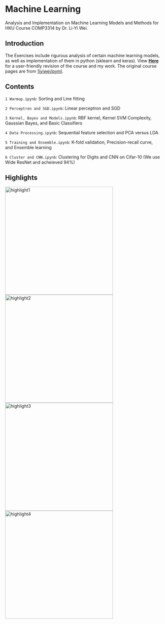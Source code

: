 # Machine Learning
Analysis and Implementation on Machine Learning Models and Methods for HKU Course COMP3314 by Dr. Li-Yi Wei.

## Introduction
The Exercises include rigurous analysis of certain machine learning models, as well as implementation of them in python (sklearn and keras). View __[Here](https://irsisyphus.github.io/machine-learning/ "Machine Learning Exercises")__ for a user-friendly revision of the course and my work. The original course pages are from [1iyiwei/pyml](https://github.com/1iyiwei/pyml/wiki "1iyiwei/pyml").

## Contents
`1 Warmup.ipynb`: Sorting and Line fitting

`2 Perceptron and SGD.ipynb`: Linear perceptron and SGD

`3 Kernel, Bayes and Models.ipynb`: RBF kernel, Kernel SVM Complexity, Gaussian Bayes, and Basic Classifiers

`4 Data Processing.ipynb`: Sequential feature selection and PCA versus LDA

`5 Training and Ensemble.ipynb`: K-fold validation, Precision-recall curve, and Ensemble learning

`6 Cluster and CNN.ipynb`: Clustering for Digits and CNN on Cifar-10 (We use Wide ResNet and acheieved 94%)


## Highlights
<img src="https://github.com/irsisyphus/pictures/raw/master/ML-Exercises/hl1.png" width = 350 alt="highlight1" />
<img src="https://github.com/irsisyphus/pictures/raw/master/ML-Exercises/hl2.png" width = 350 alt="highlight2" />

<img src="https://github.com/irsisyphus/pictures/raw/master/ML-Exercises/hl3.png" width = 350 alt="highlight3"/>
<img src="https://github.com/irsisyphus/pictures/raw/master/ML-Exercises/hl4.png" width = 350 alt="highlight4"/>
